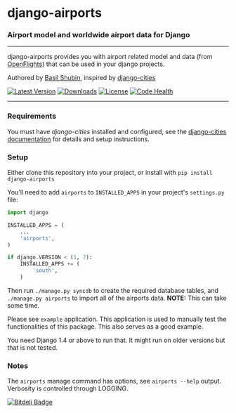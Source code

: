 django-airports
===

### Airport model and worldwide airport data for Django

----

django-airports provides you with airport related model and data (from [OpenFlights](http://openflights.org/)) that can be used in your django projects.

Authored by [Basil Shubin](https://github.com/bashu), inspired by [django-cities](https://github.com/coderholic/django-cities)

[![Latest Version](https://img.shields.io/pypi/v/django-airports.svg)](https://pypi.python.org/pypi/django-airports/)
[![Downloads](https://img.shields.io/pypi/dm/django-airports.svg)](https://pypi.python.org/pypi/django-airports/)
[![License](https://img.shields.io/github/license/bashu/django-airports.svg)](https://pypi.python.org/pypi/django-airports/)
[![Code Health](https://landscape.io/github/bashu/django-airports/develop/landscape.svg?style=flat)](https://landscape.io/github/bashu/django-airports/develop)

----

### Requirements

You must have *django-cities* installed and configured, see the [django-cities documentation](https://github.com/coderholic/django-cities) for details and setup instructions.

### Setup

Either clone this repository into your project, or install with ```pip install django-airports```

You'll need to add ```airports``` to ```INSTALLED_APPS``` in your project's ```settings.py``` file:

```python
import django

INSTALLED_APPS = (
    ...
    'airports',
)

if django.VERSION < (1, 7):
    INSTALLED_APPS += (
        'south',
    )
```

Then run ```./manage.py syncdb``` to create the required database tables, and ```./manage.py airports``` to import all of the airports data. **NOTE:** This can take some time.

Please see ``example`` application. This application is used to manually test the functionalities of this package. This also serves as a good example.

You need Django 1.4 or above to run that. It might run on older versions but that is not tested.

### Notes

The ```airports``` manage command has options, see ```airports --help``` output.  Verbosity is controlled through LOGGING.

[![Bitdeli Badge](https://d2weczhvl823v0.cloudfront.net/bashu/django-airports/trend.png)](https://bitdeli.com/free "Bitdeli Badge")

